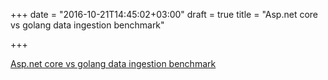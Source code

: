 +++
date = "2016-10-21T14:45:02+03:00"
draft = true
title = "Asp.net core vs golang data ingestion benchmark"

+++

<p><a href="https://stefanprodan.com/2016/aspnetcore-vs-golang-data-ingestion-benchmark">Asp.net core vs golang data ingestion benchmark</a></p>
